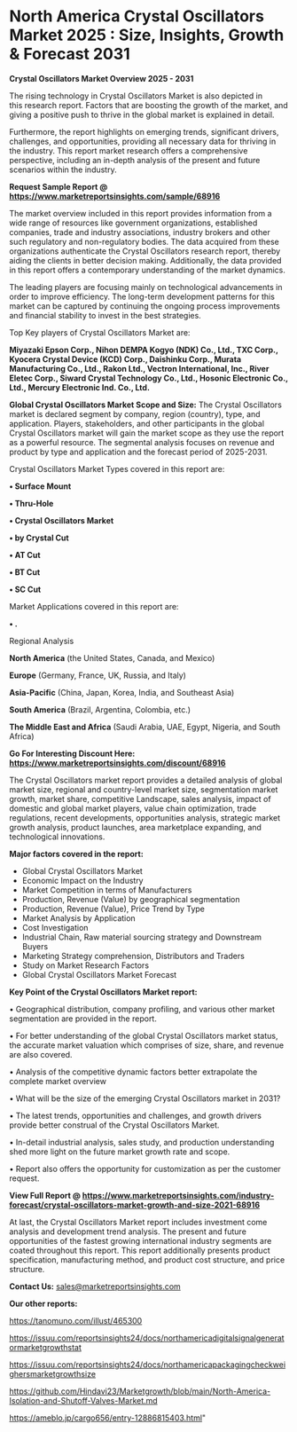 # North America Crystal Oscillators Market 2025 : Size, Insights, Growth & Forecast 2031

<Strong> Crystal Oscillators Market Overview 2025 - 2031</strong>

The rising technology in Crystal Oscillators Market is also depicted in this research report. Factors that are boosting the growth of the market, and giving a positive push to thrive in the global market is explained in detail.

Furthermore, the report highlights on emerging trends, significant drivers, challenges, and opportunities, providing all necessary data for thriving in the industry. This report market research offers a comprehensive perspective, including an in-depth analysis of the present and future scenarios within the industry.

<strong>Request Sample Report @ <a href=https://www.marketreportsinsights.com/sample/68916>https://www.marketreportsinsights.com/sample/68916</a></strong>

The market overview included in this report provides information from a wide range of resources like government organizations, established companies, trade and industry associations, industry brokers and other such regulatory and non-regulatory bodies. The data acquired from these organizations authenticate the Crystal Oscillators research report, thereby aiding the clients in better decision making. Additionally, the data provided in this report offers a contemporary understanding of the market dynamics.

The leading players are focusing mainly on technological advancements in order to improve efficiency. The long-term development patterns for this market can be captured by continuing the ongoing process improvements and financial stability to invest in the best strategies.

Top Key players of Crystal Oscillators Market are:

<strong>Miyazaki Epson Corp., Nihon DEMPA Kogyo (NDK) Co., Ltd., TXC Corp., Kyocera Crystal Device (KCD) Corp., Daishinku Corp., Murata Manufacturing Co., Ltd., Rakon Ltd., Vectron International, Inc., River Eletec Corp., Siward Crystal Technology Co., Ltd., Hosonic Electronic Co., Ltd., Mercury Electronic Ind. Co., Ltd.</strong>

<strong><b>Global Crystal Oscillators Market Scope and Size:</b></strong>
The Crystal Oscillators market is declared segment by company, region (country), type, and application. Players, stakeholders, and other participants in the global Crystal Oscillators market will gain the market scope as they use the report as a powerful resource. The segmental analysis focuses on revenue and product by type and application and the forecast period of 2025-2031.

Crystal Oscillators Market Types covered in this report are:

<strong>• Surface Mount

• Thru-Hole

• Crystal Oscillators Market

• by Crystal Cut

• AT Cut

• BT Cut

• SC Cut</strong>

Market Applications covered in this report are:

<strong>• .</strong> 

Regional Analysis

<strong>North America</strong> (the United States, Canada, and Mexico)

<strong>Europe</strong> (Germany, France, UK, Russia, and Italy)

<strong>Asia-Pacific</strong> (China, Japan, Korea, India, and Southeast Asia)

<strong>South America</strong> (Brazil, Argentina, Colombia, etc.)

<strong>The Middle East and Africa</strong> (Saudi Arabia, UAE, Egypt, Nigeria, and South Africa)

<strong>Go For Interesting Discount Here: <a href=https://www.marketreportsinsights.com/discount/68916>https://www.marketreportsinsights.com/discount/68916</a></strong>

The Crystal Oscillators market report provides a detailed analysis of global market size, regional and country-level market size, segmentation market growth, market share, competitive Landscape, sales analysis, impact of domestic and global market players, value chain optimization, trade regulations, recent developments, opportunities analysis, strategic market growth analysis, product launches, area marketplace expanding, and technological innovations.

<strong><b>Major factors covered in the report:</b></strong>
<ul>
  <li>Global Crystal Oscillators Market </li>
  <li>Economic Impact on the Industry</li>
  <li>Market Competition in terms of Manufacturers</li>
  <li>Production, Revenue (Value) by geographical segmentation</li>
  <li>Production, Revenue (Value), Price Trend by Type</li>
  <li>Market Analysis by Application</li>
  <li>Cost Investigation</li>
  <li>Industrial Chain, Raw material sourcing strategy and Downstream Buyers</li>
  <li>Marketing Strategy comprehension, Distributors and Traders</li>
  <li>Study on Market Research Factors</li>
  <li>Global Crystal Oscillators Market Forecast</li>
</ul>

<strong><b>Key Point of the Crystal Oscillators Market report:</b></strong>

• Geographical distribution, company profiling, and various other market segmentation are provided in the report.

• For better understanding of the global Crystal Oscillators market status, the accurate market valuation which comprises of size, share, and revenue are also covered.

• Analysis of the competitive dynamic factors better extrapolate the complete market overview

• What will be the size of the emerging Crystal Oscillators market in 2031?

• The latest trends, opportunities and challenges, and growth drivers provide better construal of the Crystal Oscillators Market.

• In-detail industrial analysis, sales study, and production understanding shed more light on the future market growth rate and scope.

• Report also offers the opportunity for customization as per the customer request.

<strong><b>View Full Report @ <a href=https://www.marketreportsinsights.com/industry-forecast/crystal-oscillators-market-growth-and-size-2021-68916>https://www.marketreportsinsights.com/industry-forecast/crystal-oscillators-market-growth-and-size-2021-68916</a></b></strong>


At last, the Crystal Oscillators Market report includes investment come analysis and development trend analysis. The present and future opportunities of the fastest growing international industry segments are coated throughout this report. This report additionally presents product specification, manufacturing method, and product cost structure, and price structure.

<strong>Contact Us:</strong>
sales@marketreportsinsights.com

<strong>Our other reports:</strong>

<a href=https://tanomuno.com/illust/465300>https://tanomuno.com/illust/465300</a>

<a href=https://issuu.com/reportsinsights24/docs/northamericadigitalsignalgeneratormarketgrowthstat>https://issuu.com/reportsinsights24/docs/northamericadigitalsignalgeneratormarketgrowthstat</a>

<a href=https://issuu.com/reportsinsights24/docs/northamericapackagingcheckweighersmarketgrowthsize>https://issuu.com/reportsinsights24/docs/northamericapackagingcheckweighersmarketgrowthsize</a>

<a href=https://github.com/Hindavi23/Marketgrowth/blob/main/North-America-Isolation-and-Shutoff-Valves-Market.md>https://github.com/Hindavi23/Marketgrowth/blob/main/North-America-Isolation-and-Shutoff-Valves-Market.md</a>

<a href=https://ameblo.jp/cargo656/entry-12886815403.html>https://ameblo.jp/cargo656/entry-12886815403.html</a>"
